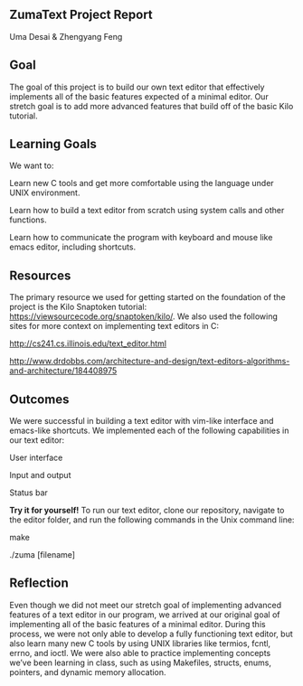 ## ZumaText Project Report

Uma Desai & Zhengyang Feng

## Goal
The goal of this project is to build our own text editor that effectively implements all of the basic features expected of a minimal editor. Our stretch goal is to add more advanced features that build off of the basic Kilo tutorial. 

## Learning Goals

We want to:

Learn new C tools and get more comfortable using the language under UNIX environment.

Learn how to build a text editor from scratch using system calls and other functions.

Learn how to communicate the program with keyboard and mouse like emacs editor, including shortcuts.

## Resources

The primary resource we used for getting started on the foundation of the project is the Kilo Snaptoken tutorial: https://viewsourcecode.org/snaptoken/kilo/. We also used the following sites for more context on implementing text editors in C:

http://cs241.cs.illinois.edu/text_editor.html

http://www.drdobbs.com/architecture-and-design/text-editors-algorithms-and-architecture/184408975

## Outcomes

We were successful in building a text editor with vim-like interface and emacs-like shortcuts. We implemented each of the following capabilities in our text editor:

User interface

Input and output

Status bar 

**Try it for yourself!** To run our text editor, clone our repository, navigate to the editor folder, and run the following commands in the Unix command line:

make

./zuma [filename]


## Reflection

Even though we did not meet our stretch goal of implementing advanced features of a text editor in our program, we arrived at our original goal of implementing all of the basic features of a minimal editor. During this process, we were not only able to develop a fully functioning text editor, but also learn many new C tools by using UNIX libraries like termios, fcntl, errno, and ioctl. We were also able to practice implementing concepts we’ve been learning in class, such as using Makefiles, structs, enums, pointers, and dynamic memory allocation.

